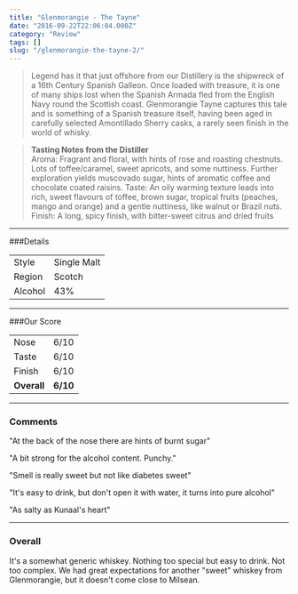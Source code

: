 ```yaml
---
title: "Glenmorangie - The Tayne"
date: "2016-09-22T22:06:04.000Z"
category: "Review"
tags: []
slug: "/glenmorangie-the-tayne-2/"
---
```

>Legend has it that just offshore from our Distillery is the shipwreck of a 16th Century Spanish Galleon. Once loaded with treasure, it is one of many ships lost when the Spanish Armada fled from the English Navy round the Scottish coast.
Glenmorangie Tayne captures this tale and is something of a Spanish treasure itself, having been aged in carefully selected Amontillado Sherry casks, a rarely seen finish in the world of whisky.

><b>Tasting Notes from the Distiller</b><br>
Aroma: Fragrant and floral, with hints of rose and roasting chestnuts. Lots of toffee/caramel, sweet apricots, and some nuttiness. Further exploration yields muscovado sugar, hints of aromatic coffee and chocolate coated raisins.
Taste: An oily warming texture leads into rich, sweet flavours of toffee, brown sugar, tropical fruits (peaches, mango and orange) and a gentle nuttiness, like walnut or Brazil nuts.
Finish: A long, spicy finish, with bitter-sweet citrus and dried fruits

---

###Details
<table>  
<tr>  
<td class="grey">Style</td><td>Single Malt</td>  
</tr>  
<tr>  
<td class="grey">Region</td><td>Scotch</td>  
</tr>  
<tr>  
<td class="grey">Alcohol</td><td>43%</td>  
</tr>  
</table>


---

###Our Score
<table class="score-table">  
<tr>  
<td class="grey">Nose</td><td>6/10</td>  
</tr>  
<tr>  
<td class="grey">Taste</td><td>6/10</td>  
</tr>  
<tr>  
<td class="grey">Finish</td><td>6/10</td>  
</tr>  
<tr>  
<td class="grey"><strong>Overall</strong></td><td><strong>6/10</strong></td>  
</tr>  
</table>

---

### Comments
"At the back of the nose there are hints of burnt sugar"

"A bit strong for the alcohol content. Punchy."

"Smell is really sweet but not like diabetes sweet"

"It's easy to drink, but don't open it with water, it turns into pure alcohol"

"As salty as Kunaal's heart"




---

### Overall

It's a somewhat generic whiskey. Nothing too special but easy to drink. Not too complex. 
We had great expectations for another "sweet" whiskey from Glenmorangie, but it doesn't come close to Milsean.


 <script type="application/ld+json">
        {
        "@context": "https://schema.org/",
        "@type": "Product",
        "name": "Glenmorangie - The Tayne",
        "image": "https://whiskeynerds.com/content/images/2016/09/IMG_7912.JPG",
        "description": "It's a somewhat generic whiskey. Nothing too special but easy to drink. Not too complex.",
        "brand": {
            "@type": "Thing",
            "name": "Glenmorangie"
        },
        "aggregateRating": {
            "@type": "AggregateRating",
            "ratingValue": "3",
            "reviewCount": "10"
        }
        }
    </script>
    